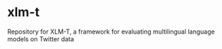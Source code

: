 # xlm-t
Repository for XLM-T, a framework for evaluating multilingual language models on Twitter data
